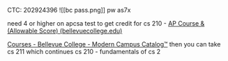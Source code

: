 
CTC: 202924396
![[bc pass.png]]
pw as7x

need 4 or higher on apcsa test to get credit for cs 210 - [AP Course & (Allowable Score) (bellevuecollege.edu)](https://www.bellevuecollege.edu/wp-content/uploads/2024/02/Advanced-Placement-AP-Chart.pdf)

[Courses - Bellevue College - Modern Campus Catalog™](https://catalog.bellevuecollege.edu/content.php?filter%5B27%5D=-1&filter%5B29%5D=&filter%5Bkeyword%5D=cs&filter%5B32%5D=1&filter%5Bcpage%5D=1&cur_cat_oid=12&expand=&navoid=595&search_database=Filter#acalog_template_course_filter)
then you can take cs 211 which continues cs 210 - fundamentals of cs 2